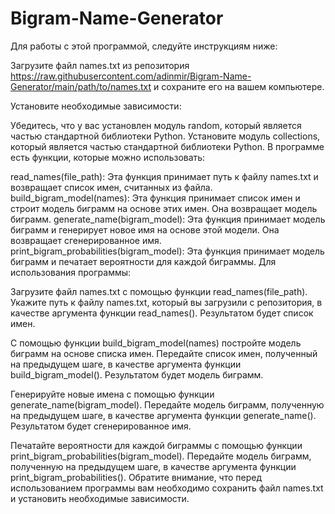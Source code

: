 # Bigram-Name-Generator
Для работы с этой программой, следуйте инструкциям ниже:

Загрузите файл names.txt из репозитория https://raw.githubusercontent.com/adinmir/Bigram-Name-Generator/main/path/to/names.txt и сохраните его на вашем компьютере.

Установите необходимые зависимости:

Убедитесь, что у вас установлен модуль random, который является частью стандартной библиотеки Python.
Установите модуль collections, который является частью стандартной библиотеки Python.
В программе есть функции, которые можно использовать:

read_names(file_path): Эта функция принимает путь к файлу names.txt и возвращает список имен, считанных из файла.
build_bigram_model(names): Эта функция принимает список имен и строит модель биграмм на основе этих имен. Она возвращает модель биграмм.
generate_name(bigram_model): Эта функция принимает модель биграмм и генерирует новое имя на основе этой модели. Она возвращает сгенерированное имя.
print_bigram_probabilities(bigram_model): Эта функция принимает модель биграмм и печатает вероятности для каждой биграммы.
Для использования программы:

Загрузите файл names.txt с помощью функции read_names(file_path). Укажите путь к файлу names.txt, который вы загрузили с репозитория, в качестве аргумента функции read_names(). Результатом будет список имен.

С помощью функции build_bigram_model(names) постройте модель биграмм на основе списка имен. Передайте список имен, полученный на предыдущем шаге, в качестве аргумента функции build_bigram_model(). Результатом будет модель биграмм.

Генерируйте новые имена с помощью функции generate_name(bigram_model). Передайте модель биграмм, полученную на предыдущем шаге, в качестве аргумента функции generate_name(). Результатом будет сгенерированное имя.

Печатайте вероятности для каждой биграммы с помощью функции print_bigram_probabilities(bigram_model). Передайте модель биграмм, полученную на предыдущем шаге, в качестве аргумента функции print_bigram_probabilities().
Обратите внимание, что перед использованием программы вам необходимо сохранить файл names.txt и установить необходимые зависимости.
